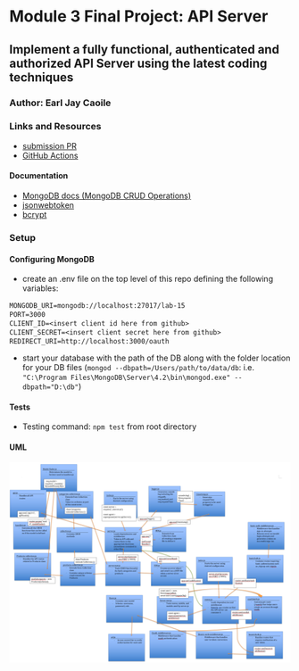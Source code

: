 # Module 3 Final Project: API Server

## Implement a fully functional, authenticated and authorized API Server using the latest coding techniques

### Author: Earl Jay Caoile

### Links and Resources

- [submission PR](https://github.com/js-401n15-eoc/lab-15/pull/1)
- [GitHub Actions](https://github.com/js-401n15-eoc/lab-15/actions)

#### Documentation

- [MongoDB docs (MongoDB CRUD Operations)](https://docs.mongodb.com/manual/crud/)
- [jsonwebtoken](https://www.npmjs.com/package/jsonwebtoken)
- [bcrypt](https://github.com/kelektiv/node.bcrypt.js#readme)

### Setup

#### Configuring MongoDB

- create an .env file on the top level of this repo defining the following variables:

```
MONGODB_URI=mongodb://localhost:27017/lab-15
PORT=3000
CLIENT_ID=<insert client id here from github>
CLIENT_SECRET=<insert client secret here from github>
REDIRECT_URI=http://localhost:3000/oauth
```

- start your database with the path of the DB along with the folder location for your DB files (`mongod --dbpath=/Users/path/to/data/db`: i.e. `"C:\Program Files\MongoDB\Server\4.2\bin\mongod.exe" --dbpath="D:\db"`)

#### Tests

- Testing command: `npm test` from root directory

#### UML

![UML Image](lab-15-UML.png "uml diagram")
